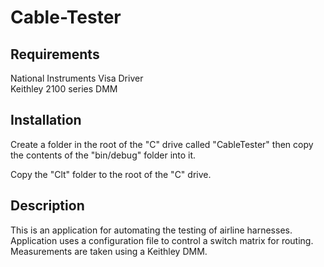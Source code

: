 # Cable-Tester

## Requirements
National Instruments Visa Driver <br />
Keithley 2100 series DMM <br />

## Installation
Create a folder in the root of the "C" drive called "CableTester" then copy the contents of the "bin/debug" folder into it. <br />

Copy the "Clt" folder to the root of the "C" drive. <br />

## Description
This is an application for automating the testing of airline harnesses. Application uses a configuration file to control a switch matrix for routing. Measurements are taken using a Keithley DMM.
